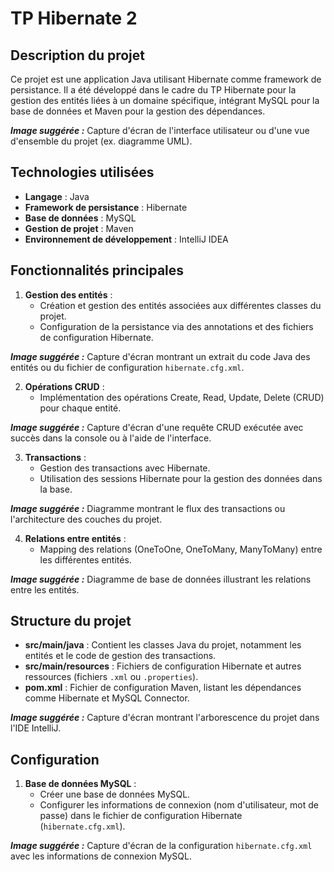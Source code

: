 # TP Hibernate 2

## Description du projet

Ce projet est une application Java utilisant Hibernate comme framework de persistance. Il a été développé dans le cadre du TP Hibernate pour la gestion des entités liées à un domaine spécifique, intégrant MySQL pour la base de données et Maven pour la gestion des dépendances.

**_Image suggérée :_** Capture d'écran de l'interface utilisateur ou d'une vue d'ensemble du projet (ex. diagramme UML).

## Technologies utilisées

- **Langage** : Java
- **Framework de persistance** : Hibernate
- **Base de données** : MySQL
- **Gestion de projet** : Maven
- **Environnement de développement** : IntelliJ IDEA

## Fonctionnalités principales

1. **Gestion des entités** :
   - Création et gestion des entités associées aux différentes classes du projet.
   - Configuration de la persistance via des annotations et des fichiers de configuration Hibernate.

**_Image suggérée :_** Capture d'écran montrant un extrait du code Java des entités ou du fichier de configuration `hibernate.cfg.xml`.

2. **Opérations CRUD** :
   - Implémentation des opérations Create, Read, Update, Delete (CRUD) pour chaque entité.

**_Image suggérée :_** Capture d'écran d'une requête CRUD exécutée avec succès dans la console ou à l'aide de l'interface.

3. **Transactions** :
   - Gestion des transactions avec Hibernate.
   - Utilisation des sessions Hibernate pour la gestion des données dans la base.

**_Image suggérée :_** Diagramme montrant le flux des transactions ou l'architecture des couches du projet.

4. **Relations entre entités** :
   - Mapping des relations (OneToOne, OneToMany, ManyToMany) entre les différentes entités.

**_Image suggérée :_** Diagramme de base de données illustrant les relations entre les entités.

## Structure du projet

- **src/main/java** : Contient les classes Java du projet, notamment les entités et le code de gestion des transactions.
- **src/main/resources** : Fichiers de configuration Hibernate et autres ressources (fichiers `.xml` ou `.properties`).
- **pom.xml** : Fichier de configuration Maven, listant les dépendances comme Hibernate et MySQL Connector.

**_Image suggérée :_** Capture d'écran montrant l'arborescence du projet dans l'IDE IntelliJ.

## Configuration

1. **Base de données MySQL** :
   - Créer une base de données MySQL.
   - Configurer les informations de connexion (nom d'utilisateur, mot de passe) dans le fichier de configuration Hibernate (`hibernate.cfg.xml`).

**_Image suggérée :_** Capture d'écran de la configuration `hibernate.cfg.xml` avec les informations de connexion MySQL.
